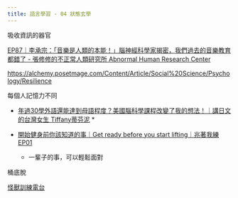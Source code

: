 ```yaml
---
title: 語言學習 - 04 狀態玄學
---
```



吸收資訊的器官


[EP87｜李承宗：「音樂是人類的本能！」腦神經科學家揭密，我們過去的音樂教育都錯了 - 張修修的不正常人類研究所 Abnormal Human Research Center](https://www.youtube.com/watch?v=fyKju1yIxnk)


https://alchemy.posetmage.com/Content/Article/Social%20Science/Psychology/Resilience

每個人記憶力不同


* [年過30學外語還能達到母語程度？美國腦科學課程改變了我的想法！｜講日文的台灣女生 Tiffany蒂芬泥](https://www.youtube.com/watch?v=M0lw4AeFqc0)
  * 


* [開始健身前你該知道的事｜Get ready before you start lifting｜兆著我練 EP01](https://www.youtube.com/watch?v=6aPiiplJd5k)
  * 一輩子的事，可以輕鬆面對


桶底脫


[怪獸訓練電台](https://www.youtube.com/@monstertraining)